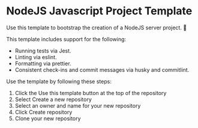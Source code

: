 # NodeJS Javascript Project Template

Use this template to bootstrap the creation of a NodeJS server project. 🚀

This template includes support for the following:

- Running tests via Jest.
- Linting via eslint.
- Formatting via prettier.
- Consistent check-ins and commit messages via husky and commitlint.

Use the template by following these steps:

1. Click the Use this template button at the top of the repository
2. Select Create a new repository
3. Select an owner and name for your new repository
4. Click Create repository
5. Clone your new repository
